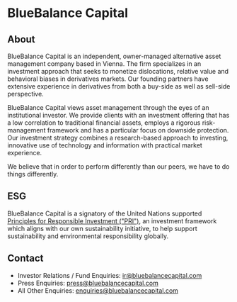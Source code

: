 # BlueBalance Capital

## About

BlueBalance Capital is an independent, owner-managed alternative asset management company based in Vienna. The firm specializes in an investment approach that seeks to monetize dislocations, relative value and behavioral biases in derivatives markets. Our founding partners have extensive experience in derivatives from both a buy-side as well as sell-side perspective.

BlueBalance Capital views asset management through the eyes of an institutional investor. We provide clients with an investment offering that has a low correlation to traditional financial assets, employs a rigorous risk-management framework and has a particular focus on downside protection. Our investment strategy combines a research-based approach to investing, innovative use of technology and information with practical market experience.

We believe that in order to perform differently than our peers, we have to do things differently.

## ESG

BlueBalance Capital is a signatory of the United Nations supported [Principles for Responsible Investment ("PRI")](https://www.unpri.org/), an investment framework which aligns with our own sustainability initiative, to help support sustainability and environmental responsibility globally.

## Contact

* Investor Relations / Fund Enquiries: ir@bluebalancecapital.com
* Press Enquiries: press@bluebalancecapital.com
* All Other Enquiries: enquiries@bluebalancecapital.com
